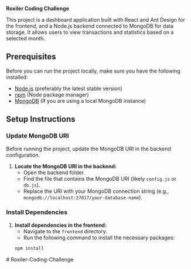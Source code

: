 ____Roxiler Coding Challenge____


This project is a dashboard application built with React and Ant Design for the frontend, and a Node.js backend connected to MongoDB for data storage. It allows users to view transactions and statistics based on a selected month.

## Prerequisites

Before you can run the project locally, make sure you have the following installed:

- [Node.js](https://nodejs.org/) (preferably the latest stable version)
- [npm](https://www.npmjs.com/) (Node package manager)
- [MongoDB](https://www.mongodb.com/) (If you are using a local MongoDB instance)

## Setup Instructions

### Update MongoDB URI

Before running the project, update the MongoDB URI in the backend configuration.

1. **Locate the MongoDB URI in the backend:**
   - Open the backend folder.
   - Find the file that contains the MongoDB URI (likely `config.js` or `db.js`).
   - Replace the URI with your MongoDB connection string (e.g., `mongodb://localhost:27017/your-database-name`).

### Install Dependencies

1. **Install dependencies in the frontend:**
   - Navigate to the `frontend` directory.
   - Run the following command to install the necessary packages:
   ```bash
   npm install
#   R o x i l e r - C o d i n g - C h a l l e n g e 
 
 
